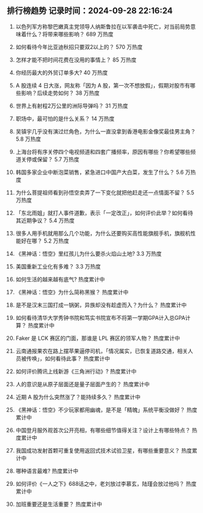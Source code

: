 
## 排行榜趋势 记录时间：2024-09-28 22:16:24
  
  1. 以色列军方称黎巴嫩真主党领导人纳斯鲁拉在以军袭击中死亡，对当前局势意味着什么？将带来哪些影响？ 689 万热度
    
  2. 如何看待今年比亚迪秋招只要双2以上的？ 570 万热度
    
  3. 怎样才能不把时间花费在没用的事情上？ 85 万热度
    
  4. 你经历最大的外贸订单多大? 40 万热度
    
  5. A 股连续 4 日大涨，网友称「因为 A 股，第一次不想放假」，假期对股市有哪些影响？后续走势如何？ 38 万热度
    
  6. 世界上有射程2万公里的洲际导弹吗？ 31 万热度
    
  7. 职场中，最可怕的是什么关系？ 14 万热度
    
  8. 吴镇宇几乎没有演过烂角色，为什么一直没拿到香港电影金像奖最佳男主角？ 5.8 万热度
    
  9. 上海台将有序关停四个电视频道和四套广播频率，原因有哪些？你希望哪些频道关停或保留？ 5.7 万热度
    
  10. 韩国多家企业中断泡菜销售，紧急进口中国产大白菜，发生了什么？ 5.6 万热度
    
  11. 为什么菩提祖师看到孙悟空卖弄了一下变化就把他赶走还一点情面不留？ 5.5 万热度
    
  12. 「东北雨姐」就打人事件道歉，表示「一定改正」，如何评价此举？如何看待其近期争议？ 5.4 万热度
    
  13. 很多人用手机就用那么几个功能，为什么还要购买高性能旗舰手机，旗舰机性能好在哪？ 5.2 万热度
    
  14. 《黑神话：悟空》里红孩儿为什么要杀火焰山土地? 3.3 万热度
    
  15. 美国重新工业化有多难？ 3.3 万热度
    
  16. 如何生活的越来越有底气? 热度累计中
    
  17. 《黑神话：悟空》为什么简称黑猴？ 热度累计中
    
  18. 是不是汉末三国打成一锅粥，异族却没有趁虚而入？为什么？ 热度累计中
    
  19. 如何看待清华大学秀钟书院和笃实书院宣布不将第一学期GPA计入总GPA计算？ 热度累计中
    
  20. Faker 是 LCK 赛区的门面，那谁是 LPL 赛区的领军人物？ 热度累计中
    
  21. 云南通报果农在路上摆苹果逼停司机，「情况属实，已恢复道路交通，相关人员被传唤」，如何看待此事？ 热度累计中
    
  22. 如何评价腾讯上线新游《三角洲行动》? 热度累计中
    
  23. 人的意识是从原子层面还是量子层面产生的？ 热度累计中
    
  24. 近期 A 股为什么突然涨了？能持续多久？ 热度累计中
    
  25. 《黑神话：悟空》不少玩家都用幽魂，是不是「精魄」系统平衡没做好？ 热度累计中
    
  26. 中国登月服外观首次公开亮相，有哪些细节值得关注？设计上有哪些特点？ 热度累计中
    
  27. 我国成功发射首颗可重复使用返回式技术试验卫星，有哪些重要意义？ 热度累计中
    
  28. 哪种语言最难? 热度累计中
    
  29. 如何评价《一人之下》688话之中，老刘放过李慕玄，陆瑾会放过他吗？ 热度累计中
    
  30. 加班重要还是生活重要？ 热度累计中
    